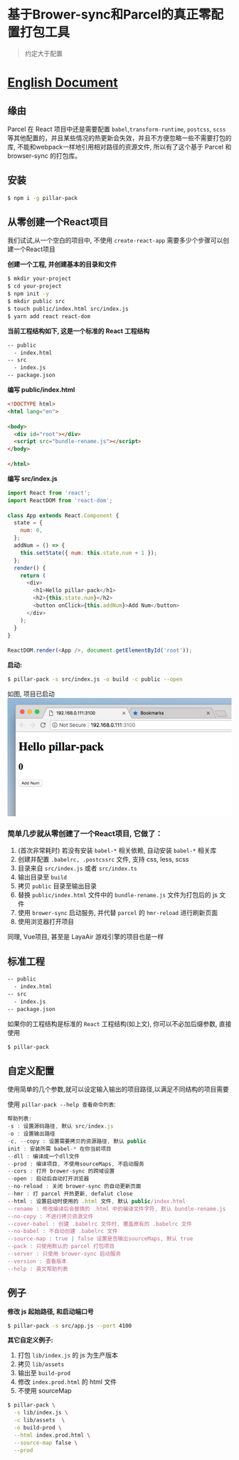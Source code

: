 # 基于Brower-sync和Parcel的真正零配置打包工具

> 约定大于配置

# [English Document](README.md)

## 缘由

Parcel 在 React 项目中还是需要配置 `babel`,`transform-runtime`, `postcss`, `scss` 等其他配置的，并且某些情况的热更新会失效，并且不方便忽略一些不需要打包的库, 不能和webpack一样地引用相对路径的资源文件, 所以有了这个基于 Parcel 和 browser-sync 的打包库。

## 安装

```sh
$ npm i -g pillar-pack
```

## 从零创建一个React项目 

我们试试,从一个空白的项目中, 不使用 `create-react-app` 需要多少个步骤可以创建一个React项目

**创建一个工程, 并创建基本的目录和文件**

```sh
$ mkdir your-project
$ cd your-project
$ npm init -y
$ mkdir public src
$ touch public/index.html src/index.js
$ yarn add react react-dom
```

**当前工程结构如下, 这是一个标准的 React 工程结构**

```sh
-- public
  - index.html
-- src
  - index.js
-- package.json
```

**编写 public/index.html**

```html
<!DOCTYPE html>
<html lang="en">

<body>
  <div id="root"></div>
  <script src="bundle-rename.js"></script>
</body>

</html>
```

**编写 src/index.js**

```js
import React from 'react';
import ReactDOM from 'react-dom';

class App extends React.Component {
  state = {
    num: 0,
  };
  addNum = () => {
    this.setState({ num: this.state.num + 1 });
  };
  render() {
    return (
      <div>
        <h1>Hello pillar-pack</h1>
        <h2>{this.state.num}</h2>
        <button onClick={this.addNum}>Add Num</button>
      </div>
    );
  }
}

ReactDOM.render(<App />, document.getElementById('root'));
```

**启动:**

```sh
$ pillar-pack -s src/index.js -o build -c public --open
```

如图, 项目已启动
![](.imgs/2018-08-04-13-48-36.png)

### 简单几步就从零创建了一个React项目, 它做了：

1. (首次非常耗时) 若没有安装 `babel-*` 相关依赖, 自动安装 `babel-*` 相关库
2. 创建并配置 `.babelrc, .postcssrc` 文件, 支持 css, less, scss
3. 目录来自 `src/index.js` 或者 `src/index.ts`
4. 输出目录至 `build`
5. 拷贝 `public` 目录至输出目录
6. 替换 `public/index.html` 文件中的 `bundle-rename.js` 文件为打包后的 js 文件
7. 使用 `brower-sync` 启动服务, 并代替 `parcel` 的 `hmr-reload` 进行刷新页面
8. 使用浏览器打开项目

同理, Vue项目, 甚至是 LayaAir 游戏引擎的项目也是一样

## 标准工程

```sh
-- public
  - index.html
-- src
  - index.js
-- package.json
```

如果你的工程结构是标准的 `React` 工程结构(如上文), 你可以不必加后缀参数, 直接使用

```sh
$ pillar-pack
```


## 自定义配置

使用简单的几个参数,就可以设定输入输出的项目路径,以满足不同结构的项目需要

使用 `pillar-pack --help 查看命令列表`:

```js
帮助列表:
-s : 设置源码路径, 默认 src/index.js
-o : 设置输出路径
-c, --copy : 设置需要拷贝的资源路径, 默认 public
init : 安装所需 babel-* 在你当前项目
--dll : 编译成一个dll文件
--prod : 编译项目, 不使用sourceMaps, 不启动服务
--cors : 打开 brower-sync 的跨域设置
--open : 启动后自动打开浏览器
--no-reload : 关闭 brower-sync 的自动更新页面
--hmr : 打 parcel 开热更新, defalut close
--html : 设置启动时使用的 .html 文件, 默认 public/index.html
--rename : 修改编译后会替换的 .html 中的编译文件字符, 默认 bundle-rename.js
--no-copy : 不进行拷贝资源文件
--cover-babel : 创建 .babelrc 文件时, 覆盖原有的 .babelrc 文件
--no-babel : 不自动创建 .babelrc 文件
--source-map : true | false 设置是否输出sourceMaps, 默认 true
--pack : 只使用默认的 parcel 打包项目
--server : 只使用 brower-sync 启动服务
--version : 查看版本
--help : 英文帮助列表
```

## 例子

**修改 js 起始路径, 和启动端口号**

```sh
$ pillar-pack -s src/app.js --port 4100
```

**其它自定义例子:**

1.  打包 `lib/index.js` 的 js 为生产版本
2.  拷贝 `lib/assets`
3.  输出至 `build-prod`
4.  修改 `index.prod.html` 的 html 文件
5.  不使用 sourceMap

```sh
$ pillar-pack \
  -s lib/index.js \
  -c lib/assets  \
  -o build-prod \
  --html index.prod.html \
  --source-map false \
  --prod
```
